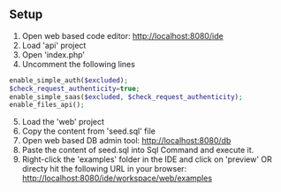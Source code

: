 Setup
-----

1. Open web based code editor: <a href="http://localhost:8080/ide" target="_blank">http://localhost:8080/ide</a> 
2. Load 'api' project
3. Open 'index.php'
4. Uncomment the following lines 
```php
enable_simple_auth($excluded);
$check_request_authenticity=true;
enable_simple_saas($excluded, $check_request_authenticity);
enable_files_api();
```
5. Load the 'web' project
6. Copy the content from 'seed.sql' file
7. Open web based DB admin tool: <a href="http://localhost:8080/db" target="_blank">http://localhost:8080/db</a> 
8. Paste the content of seed.sql into Sql Command and execute it.
9. Right-click the 'examples' folder in the IDE and click on 'preview' OR directy hit the following URL in your browser: <a href="http://localhost:8080/ide/workspace/web/examples" target="_blank">http://localhost:8080/ide/workspace/web/examples</a> 
